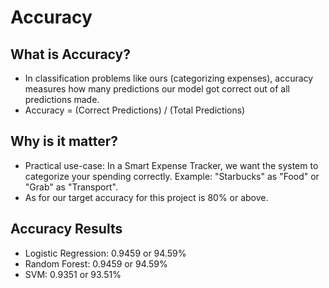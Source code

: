 # Accuracy

## What is Accuracy?
- In classification problems like ours (categorizing expenses), accuracy measures how many predictions our model got correct out of all predictions made.
- Accuracy = (Correct Predictions) / (Total Predictions)

## Why is it matter?
- Practical use-case: In a Smart Expense Tracker, we want the system to categorize your spending correctly. Example: "Starbucks" as "Food" or "Grab" as "Transport".
- As for our target accuracy for this project is 80% or above.

## Accuracy Results
- Logistic Regression: 0.9459 or 94.59%
- Random Forest: 0.9459 or 94.59%
- SVM: 0.9351 or 93.51%
